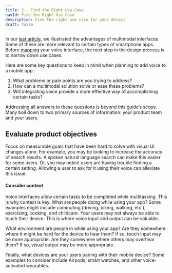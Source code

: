 ```yaml
---
title: 2 - Find the Right Use Case
navId: Find the Right Use Case
description: Find the right use case for your design
draft: false
---
```


In our [last article](https://spokestack.io/docs/Design/getting-started), we illustrated the advantages of multimodal interfaces. Some of these are more relevant to certain types of smartphone apps. Before [mapping](https://spokestack.io/docs/Design/docs/Design/map-out-integration) your voice interface, the next step in the design process is to narrow down use cases.

Here are some key questions to keep in mind when planning to add voice to a mobile app:

1. What problems or pain points are you trying to address?
1. How can a multimodal solution solve or ease these problems?
1. Will integrating voice provide a more effective way of accomplishing certain tasks?

Addressing all answers to these questions is beyond this guide’s scope. Many boil down to two primary sources of information: your product team and your users.

## Evaluate product objectives

Focus on measurable goals that have been hard to solve with visual UI changes alone. For example, you may be looking to increase the accuracy of search results. A spoken natural language search can make this easier for some users. Or, you may notice users are having trouble finding a certain setting. Allowing a user to ask for it using their voice can alleviate this issue.

#### Consider context

Voice interfaces allow certain tasks to be completed while multitasking. This is why context is key. What are people doing while using your app? Some examples might include commuting (driving, biking, walking, etc.), exercising, cooking, and childcare. Your users may not always be able to touch their device. This is where voice input and output can be valuable.

What environment are people in while using your app? Are they somewhere where it might be hard for the device to hear them? If so, touch input may be more appropriate. Are they somewhere where others may overhear them? If so, visual output may be more appropriate.

Finally, what devices are your users pairing with their mobile device? Some examples to consider include Airpods, smart watches, and other voice-activated wearables.
